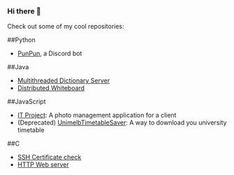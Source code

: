 ### Hi there 👋
Check out some of my cool repositories:

##Python
- [PunPun](https://github.com/Chewyfitz/PunPunBot), a Discord bot

##Java
- [Multithreaded Dictionary Server](https://github.com/Chewyfitz/Multithreaded-Dictionary-Server)
- [Distributed Whiteboard](https://github.com/Chewyfitz/Distributed-Whiteboard)

##JavaScript
- [IT Project](https://github.com/Chewyfitz/comp30022-it-project): A photo management application for a client
- (Deprecated) [UnimelbTimetableSaver](https://github.com/Chewyfitz/UnimelbTimetableSaver): A way to download you university timetable

##C
- [SSH Certificate check](https://github.com/Chewyfitz/ssh-cert-checker)
- [HTTP Web server](https://github.com/Chewyfitz/http1-webserver)


<!--
**Chewyfitz/Chewyfitz** is a ✨ _special_ ✨ repository because its `README.md` (this file) appears on your GitHub profile.

Here are some ideas to get you started:

- 🔭 I’m currently working on ...
- 🌱 I’m currently learning ...
- 👯 I’m looking to collaborate on ...
- 🤔 I’m looking for help with ...
- 💬 Ask me about ...
- 📫 How to reach me: ...
- 😄 Pronouns: ...
- ⚡ Fun fact: ...
-->
